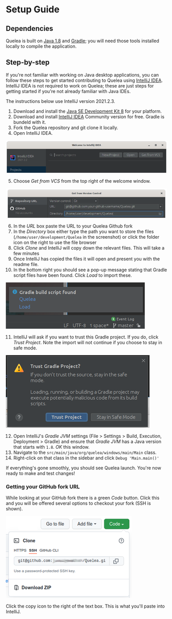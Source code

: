 # Setup Guide

## Dependencies

Quelea is built on [Java 1.8](https://www.oracle.com/technetwork/java/javase/downloads/jdk8-downloads-2133151.html) and [Gradle](https://gradle.org/); you will need those tools installed locally to compile the application.

## Step-by-step

If you're not familiar with working on Java desktop applications, you can follow these steps to get started contributing to Quelea using [IntelliJ IDEA](https://www.jetbrains.com/idea/). IntelliJ IDEA is not required to work on Quelea; these are just steps for getting started if you're not already familiar with Java IDEs.

The instructions below use IntelliJ version 2021.2.3.

1. Download and install the [Java SE Development Kit 8](https://www.oracle.com/technetwork/java/javase/downloads/jdk8-downloads-2133151.html) for your platform.
2. Download and install [IntelliJ IDEA](https://www.jetbrains.com/idea/download) Community version for free.  Gradle is bundeld with it.
3. Fork the Quelea repository and git clone it locally.
4. Open IntelliJ IDEA.

  ![](images/IntellijWelcome.png)

5. Choose _Get from VCS_ from the top right of the welcome window.

  ![](images/IntellijGetFromVcs.png)

6. In the _URL_ box paste the URL to your Quelea Github fork
7. In the _Directory_ box either type the path you want to store the files (`/home/user/development/Quelea` in the screenshot) or click the folder icon on the right to use the file browser
8. Click _Clone_ and IntelliJ will copy down the relevant files.  This will take a few minutes
9. Once IntelliJ has copied the files it will open and present you with the readme file.
10. In the bottom right you should see a pop-up message stating that Gradle script files have been found.  Click _Load_ to import these.

  ![](images/IntellijLoadGradleBuildScript.png)

11. IntelliJ will ask if you want to trust this Gradle project.  If you do, click  _Trust Project_.  Note the import will not continue if you choose to stay in safe mode.

  ![](images/IntellijTrustGradleProject.png)

12. Open IntelliJ's _Gradle JVM_ settings (File > Settings > Build, Execution, Deployment > Gradle) and ensure that _Gradle JVM_ has a Java version that starts with `1.8`.  _OK_ this window.
13. Navigate to the `src/main/java/org/quelea/windows/main/Main` class.
11. Right-click on that class in the sidebar and click `Debug 'Main.main()'`

If everything's gone smoothly, you should see Quelea launch. You're now ready to make and test changes!

### Getting your GitHub fork URL
While looking at your GitHub fork there is a green _Code_ button.  Click this and you will be offered several options to checkout your fork (SSH is shown).

![](images/GithubCodeButton.png)

Click the copy icon to the right of the text box.  This is what you'll paste into IntelliJ.